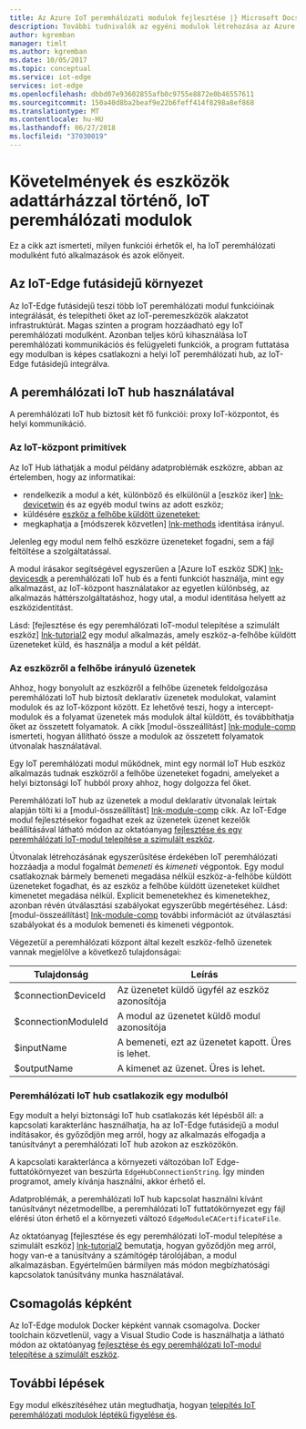 ```yaml
---
title: Az Azure IoT peremhálózati modulok fejlesztése |} Microsoft Docs
description: További tudnivalók az egyéni modulok létrehozása az Azure IoT peremhálózati
author: kgremban
manager: timlt
ms.author: kgremban
ms.date: 10/05/2017
ms.topic: conceptual
ms.service: iot-edge
services: iot-edge
ms.openlocfilehash: dbbd07e93602855afb0c9755e8872e0b46557611
ms.sourcegitcommit: 150a40d8ba2beaf9e22b6feff414f8298a8ef868
ms.translationtype: MT
ms.contentlocale: hu-HU
ms.lasthandoff: 06/27/2018
ms.locfileid: "37030019"
---
```

# <a name="understand-the-requirements-and-tools-for-developing-iot-edge-modules"></a>Követelmények és eszközök adattárházzal történő, IoT peremhálózati modulok

Ez a cikk azt ismerteti, milyen funkciói érhetők el, ha IoT peremhálózati modulként futó alkalmazások és azok előnyeit.

## <a name="iot-edge-runtime-environment"></a>Az IoT-Edge futásidejű környezet
Az IoT-Edge futásidejű teszi több IoT peremhálózati modul funkcióinak integrálását, és telepítheti őket az IoT-peremeszközök alakzatot infrastruktúrát. Magas szinten a program hozzáadható egy IoT peremhálózati modulként. Azonban teljes körű kihasználása IoT peremhálózati kommunikációs és felügyeleti funkciók, a program futtatása egy modulban is képes csatlakozni a helyi IoT peremhálózati hub, az IoT-Edge futásidejű integrálva.

## <a name="using-the-iot-edge-hub"></a>A peremhálózati IoT hub használatával
A peremhálózati IoT hub biztosít két fő funkciói: proxy IoT-központot, és helyi kommunikáció.

### <a name="iot-hub-primitives"></a>Az IoT-központ primitívek
Az IoT Hub láthatják a modul példány adatproblémák eszközre, abban az értelemben, hogy az informatikai:

* rendelkezik a modul a két, különböző és elkülönül a [eszköz iker] [ lnk-devicetwin] és az egyéb modul twins az adott eszköz;
* küldésére [eszköz a felhőbe küldött üzeneteket][lnk-iothub-messaging];
* megkaphatja a [módszerek közvetlen] [ lnk-methods] identitása irányul.

Jelenleg egy modul nem felhő eszközre üzeneteket fogadni, sem a fájl feltöltése a szolgáltatással.

A modul írásakor segítségével egyszerűen a [Azure IoT eszköz SDK] [ lnk-devicesdk] a peremhálózati IoT hub és a fenti funkciót használja, mint egy alkalmazást, az IoT-központ használatakor az egyetlen különbség, az alkalmazás háttérszolgáltatáshoz, hogy utal, a modul identitása helyett az eszközidentitást.

Lásd: [fejlesztése és egy peremhálózati IoT-modul telepítése a szimulált eszköz] [ lnk-tutorial2] egy modul alkalmazás, amely eszköz-a-felhőbe küldött üzeneteket küld, és használja a modul a két példát.

### <a name="device-to-cloud-messages"></a>Az eszközről a felhőbe irányuló üzenetek
Ahhoz, hogy bonyolult az eszközről a felhőbe üzenetek feldolgozása peremhálózati IoT hub biztosít deklaratív üzenetek modulokat, valamint modulok és az IoT-központ között.
Ez lehetővé teszi, hogy a intercept-modulok és a folyamat üzenetek más modulok által küldött, és továbbíthatja őket az összetett folyamatok.
A cikk [modul-összeállítást] [ lnk-module-comp] ismerteti, hogyan állítható össze a modulok az összetett folyamatok útvonalak használatával.

Egy IoT peremhálózati modul működnek, mint egy normál IoT Hub eszköz alkalmazás tudnak eszközről a felhőbe üzeneteket fogadni, amelyeket a helyi biztonsági IoT hubból proxy ahhoz, hogy dolgozza fel őket.

Peremhálózati IoT hub az üzenetek a modul deklaratív útvonalak leírtak alapján tölti ki a [modul-összeállítást] [ lnk-module-comp] cikk. Az IoT-Edge modul fejlesztésekor fogadhat ezek az üzenetek üzenet kezelők beállításával látható módon az oktatóanyag [fejlesztése és egy peremhálózati IoT-modul telepítése a szimulált eszköz][lnk-tutorial2].

Útvonalak létrehozásának egyszerűsítése érdekében IoT peremhálózati hozzáadja a modul fogalmát *bemeneti* és *kimeneti* végpontok. Egy modul csatlakoznak bármely bemeneti megadása nélkül eszköz-a-felhőbe küldött üzeneteket fogadhat, és az eszköz a felhőbe küldött üzeneteket küldhet kimenetet megadása nélkül.
Explicit bemenetekhez és kimenetekhez, azonban révén útválasztási szabályokat egyszerűbb megértéséhez. Lásd: [modul-összeállítást] [ lnk-module-comp] további információt az útválasztási szabályokat és a modulok bemeneti és kimeneti végpontok.

Végezetül a peremhálózati központ által kezelt eszköz-felhő üzenetek vannak megjelölve a következő tulajdonságai:

| Tulajdonság | Leírás |
| -------- | ----------- |
| $connectionDeviceId | Az üzenetet küldő ügyfél az eszköz azonosítója |
| $connectionModuleId | A modul az üzenetet küldő modul azonosítója |
| $inputName | A bemeneti, ezt az üzenetet kapott. Üres is lehet. |
| $outputName | A kimenet az üzenet. Üres is lehet. |

### <a name="connecting-to-iot-edge-hub-from-a-module"></a>Peremhálózati IoT hub csatlakozik egy modulból
Egy modult a helyi biztonsági IoT hub csatlakozás két lépésből áll: a kapcsolati karakterlánc használhatja, ha az IoT-Edge futásidejű a modul indításakor, és győződjön meg arról, hogy az alkalmazás elfogadja a tanúsítványt a peremhálózati IoT hub azokon az eszközökön.

A kapcsolati karakterlánca a környezeti változóban IoT Edge-futtatókörnyezet van beszúrta `EdgeHubConnectionString`. Így minden programot, amely kívánja használni, akkor érhető el.

Adatproblémák, a peremhálózati IoT hub kapcsolat használni kívánt tanúsítványt nézetmodellbe, a peremhálózati IoT futtatókörnyezet egy fájl elérési úton érhető el a környezeti változó `EdgeModuleCACertificateFile`.

Az oktatóanyag [fejlesztése és egy peremhálózati IoT-modul telepítése a szimulált eszköz] [ lnk-tutorial2] bemutatja, hogyan győződjön meg arról, hogy van-e a tanúsítvány a számítógép tárolójában, a modul alkalmazásban. Egyértelműen bármilyen más módon megbízhatósági kapcsolatok tanúsítvány munka használatával.

## <a name="packaging-as-an-image"></a>Csomagolás képként
Az IoT-Edge modulok Docker képként vannak csomagolva.
Docker toolchain közvetlenül, vagy a Visual Studio Code is használhatja a látható módon az oktatóanyag [fejlesztése és egy peremhálózati IoT-modul telepítése a szimulált eszköz][lnk-tutorial2].

## <a name="next-steps"></a>További lépések

Egy modul elkészítéséhez után megtudhatja, hogyan [telepítés IoT peremhálózati modulok léptékű figyelése és][lnk-howto-deploy].

[lnk-devicesdk]: ../iot-hub/iot-hub-devguide-sdks.md
[lnk-devicetwin]: ../iot-hub/iot-hub-devguide-device-twins.md
[lnk-iothub-messaging]: ../iot-hub/iot-hub-devguide-messaging.md
[lnk-methods]: ../iot-hub/iot-hub-devguide-direct-methods.md
[lnk-tutorial2]: tutorial-csharp-module.md
[lnk-module-comp]: module-composition.md
[lnk-howto-deploy]: how-to-deploy-monitor.md
